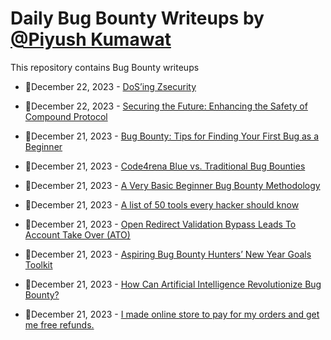 # Daily Bug Bounty Writeups by [@Piyush Kumawat](https://twitter.com/piyush_supiy) 
This repository contains Bug Bounty writeups

<!-- BLOG-POST-LIST:START -->
 - 💯December 22, 2023 - [DoS’ing Zsecurity](https://medium.com/@24bkdoor/dosing-zsecurity-a4cb99396935?source=rss------bug_bounty-5) 

 - 💯December 22, 2023 - [Securing the Future: Enhancing the Safety of Compound Protocol](https://medium.com/@topcrypto00/securing-the-future-enhancing-the-safety-of-compound-protocol-940498c78d68?source=rss------bug_bounty-5) 

 - 💯December 21, 2023 - [Bug Bounty: Tips for Finding Your First Bug as a Beginner](https://graph33.medium.com/bug-bounty-tips-for-finding-your-first-bug-as-a-beginner-120f71c709cd?source=rss------bug_bounty-5) 

 - 💯December 21, 2023 - [Code4rena Blue vs. Traditional Bug Bounties](https://medium.com/code4rena/code4rena-blue-vs-traditional-bug-bounties-478f469057c9?source=rss------bug_bounty-5) 

 - 💯December 21, 2023 - [A Very Basic Beginner Bug Bounty Methodology](https://thexssrat.medium.com/a-very-basic-beginner-bug-bounty-methodology-15eca16ca787?source=rss------bug_bounty-5) 

 - 💯December 21, 2023 - [A list of 50 tools every hacker should know](https://thexssrat.medium.com/a-list-of-50-tools-every-hacker-should-know-df8d87cf4b58?source=rss------bug_bounty-5) 

 - 💯December 21, 2023 - [Open Redirect Validation Bypass Leads To Account Take Over &lpar;ATO&rpar;](https://medium.com/@ozomarzu/open-redirect-validation-bypass-leads-to-account-take-over-ato-5166b3416e3f?source=rss------bug_bounty-5) 

 - 💯December 21, 2023 - [Aspiring Bug Bounty Hunters’ New Year Goals Toolkit](https://sl4x0.medium.com/aspiring-bug-bounty-hunters-new-year-goals-toolkit-a156c96e9de7?source=rss------bug_bounty-5) 

 - 💯December 21, 2023 - [How Can Artificial Intelligence Revolutionize Bug Bounty?](https://medium.com/@zouhairelgarouni/how-can-artificial-intelligence-revolutionize-bug-bounty-664e7f5ed3dd?source=rss------bug_bounty-5) 

 - 💯December 21, 2023 - [I made online store to pay for my orders and get me free refunds.](https://medium.com/@shubhamsonani/i-made-online-store-to-pay-for-my-orders-and-get-me-free-refunds-6f4db5893c13?source=rss------bug_bounty-5) 
<!-- BLOG-POST-LIST:END -->
